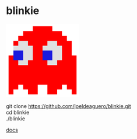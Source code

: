 # blinkie
<img src="https://raw.githubusercontent.com/joeldeaguero/blinkie/master/blinkie.png" alt="blinkie" width="200px"></img>

git clone https://github.com/joeldeaguero/blinkie.git  
cd blinkie  
./blinkie  

<a href="https://github.com/joeldeaguero/blinkie/tree/master/docs">docs</a>
